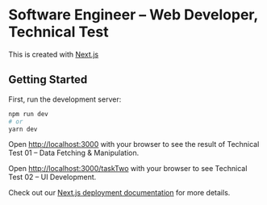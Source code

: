 # Software Engineer – Web Developer, Technical Test

This is created with [Next.js](https://nextjs.org)

## Getting Started

First, run the development server:

```bash
npm run dev
# or
yarn dev


```

Open [http://localhost:3000](http://localhost:3000) with your browser to see the result of Technical Test 01 – Data Fetching & Manipulation.

Open [http://localhost:3000/taskTwo](http://localhost:3000/taskTwo) with your browser to see Technical Test 02 – UI Development.

Check out our [Next.js deployment documentation](https://nextjs.org/docs/app/building-your-application/deploying) for more details.
